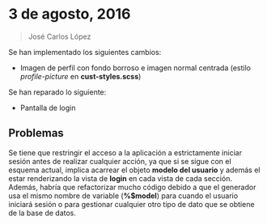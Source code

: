 # 3 de agosto, 2016
> José Carlos López

Se han implementado los siguientes cambios:

+ Imagen de perfil con fondo borroso e imagen normal centrada (estilo _profile-picture_ en **cust-styles.scss**)


Se han reparado lo siguiente:
+ Pantalla de login



## Problemas

Se tiene que restringir el acceso a la aplicación a estrictamente iniciar sesión antes de realizar cualquier acción, 
ya que si se sigue con el esquema actual, implica acarrear el objeto **modelo del usuario** y además el estar renderizando
la vista de **login** en cada vista de cada sección.
Además, habría que refactorizar mucho código debido a que el generador usa el mismo nombre de variable (**%$model**) para
cuando el usuario iniciará sesión o para gestionar cualquier otro tipo de dato que se obtiene de la base de datos.